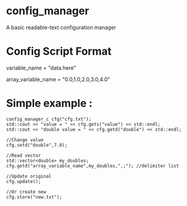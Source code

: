 # config_manager
A basic readable-text configuration manager

# Config Script Format 
variable_name = "data.here"

array_variable_name = "0.0,1.0,2.0,3.0,4.0"

# Simple example :
    config_manager_c cfg("cfg.txt");
    std::cout << "value = " << cfg.gets("value") << std::endl;
    std::cout << "double value = " << cfg.getd("double") << std::endl;
     
    //Change value
    cfg.setd("double",7.0);
    
    //Read vector
    std::vector<double> my_doubles;
    cfg.getd("array_variable_name",my_doubles,",;"); //delimiter list
    
    //Update original
    cfg.update();
    
    //Or create new
    cfg.store("new.txt");
    
    
